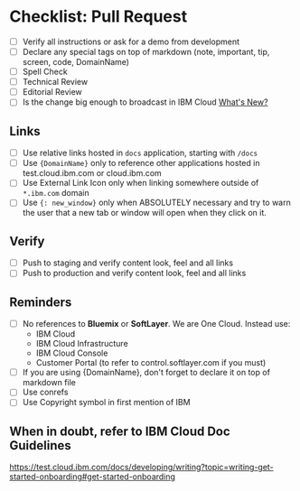 # Checklist: Pull Request

* [ ] Verify all instructions or ask for a demo from development
* [ ] Declare any special tags on top of markdown (note, important, tip, screen, code, DomainName)
* [ ] Spell Check
* [ ] Technical Review
* [ ] Editorial Review
* [ ] Is the change big enough to broadcast in IBM Cloud [What's New?](https://test.cloud.ibm.com/docs/overview/whats-new?topic=overview-whatsnew#whatsnew)

## Links

* [ ] Use relative links hosted in `docs` application, starting with `/docs`
* [ ] Use `{DomainName}` only to reference other applications hosted in test.cloud.ibm.com or cloud.ibm.com
* [ ] Use External Link Icon only when linking somewhere outside of `*.ibm.com` domain
* [ ] Use `{: new_window}` only when ABSOLUTELY necessary and try to warn the user that a new tab or window will open when they click on it. 

## Verify

* [ ] Push to staging and verify content look, feel and all links
* [ ] Push to production and verify content look, feel and all links 

## Reminders

* [ ] No references to **Bluemix** or **SoftLayer**. We are One Cloud. Instead use:
    - IBM Cloud
    - IBM Cloud Infrastructure 
    - IBM Cloud Console 
    - Customer Portal (to refer to control.softlayer.com if you must)
* [ ] If you are using {DomainName}, don't forget to declare it on top of markdown file 
* [ ] Use conrefs
* [ ] Use Copyright symbol in first mention of IBM 

## When in doubt, refer to IBM Cloud Doc Guidelines

https://test.cloud.ibm.com/docs/developing/writing?topic=writing-get-started-onboarding#get-started-onboarding
